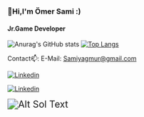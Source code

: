 ### 👋Hi,I'm Ömer Sami :)
#### Jr.Game Developer


![Anurag's GitHub stats](https://github-readme-stats.vercel.app/api?username=samiyagmur&show_icons=true&theme=dark&width=100)  [![Top Langs](https://github-readme-stats.vercel.app/api/top-langs/?username=samiyagmur&theme=dark&langs_count=3&width=80)](https://github.com/samiyagmur/github-readme-stats)


Contact📫:
E-Mail: Samiyagmur@gmail.com

[![Linkedin](https://user-images.githubusercontent.com/77567437/204932209-27ef923d-1879-4bf7-b29a-0e25c1a93384.png)][1]

[1]: https://www.linkedin.com/in/%C3%B6mer-sami-ya%C4%9Fmur-6b64b018b/


[![Linkedin](https://user-images.githubusercontent.com/77567437/204914179-e4bdb56f-6a88-4db3-88c2-c9df092f2184.png)][2]

[2]: https://www.linkedin.com/in/%C3%B6mer-sami-ya%C4%9Fmur-6b64b018b/


<img src="https://media.giphy.com/media/Rs2iAnfEImXIs/giphy.gif" alt="Alt Sol Text" style="zoom:150%;" />




